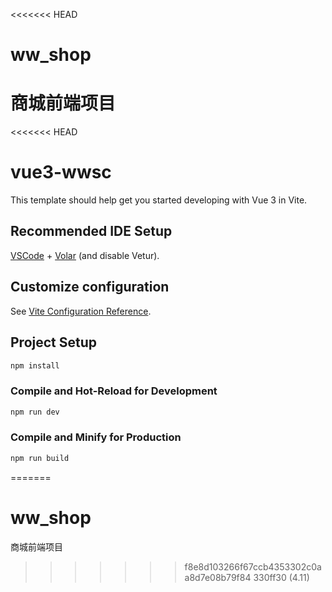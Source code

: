 <<<<<<< HEAD
# ww_shop
商城前端项目
=======
<<<<<<< HEAD
# vue3-wwsc

This template should help get you started developing with Vue 3 in Vite.

## Recommended IDE Setup

[VSCode](https://code.visualstudio.com/) + [Volar](https://marketplace.visualstudio.com/items?itemName=Vue.volar) (and disable Vetur).

## Customize configuration

See [Vite Configuration Reference](https://vitejs.dev/config/).

## Project Setup

```sh
npm install
```

### Compile and Hot-Reload for Development

```sh
npm run dev
```

### Compile and Minify for Production

```sh
npm run build
```
=======
# ww_shop
商城前端项目
>>>>>>> f8e8d103266f67ccb4353302c0aa8d7e08b79f84
>>>>>>> 330ff30 (4.11)
